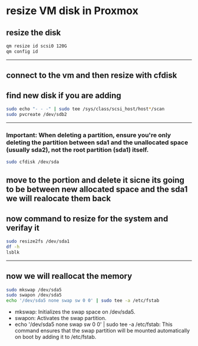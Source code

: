 # resize VM disk in Proxmox

## resize the disk
```bash
qm resize id scsi0 120G
qm config id
```
---
## connect to the vm and then resize with cfdisk
## find new disk if you are adding
```bash
sudo echo "- - -" | sudo tee /sys/class/scsi_host/host*/scan
sudo pvcreate /dev/sdb2
```
---
### Important: When deleting a partition, ensure you're only deleting the partition between sda1 and the unallocated space (usually sda2), not the root partition (sda1) itself.
```bash
sudo cfdisk /dev/sda
```
## move to the portion and delete it sicne its going to be between new allocated space and the sda1 we will realocate them back
## now command to resize for the system and verifay it
```bash
sudo resize2fs /dev/sda1
df -h
lsblk
```
---
## now we will reallocat the memory
```bash
sudo mkswap /dev/sda5
sudo swapon /dev/sda5
echo '/dev/sda5 none swap sw 0 0' | sudo tee -a /etc/fstab
```
* mkswap: Initializes the swap space on /dev/sda5.
* swapon: Activates the swap partition.
* echo '/dev/sda5 none swap sw 0 0' | sudo tee -a /etc/fstab: This command ensures that the swap partition will be mounted automatically on boot by adding it to /etc/fstab.
